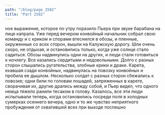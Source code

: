 ```yaml
---
path: "/blog/page_2502"
title: "Part 2502"
---
```


ное выражение, которое по утру поразило Пьера при звуке барабана на лице капрала.
Уже перед вечером конвойный начальник собрал свою команду и с криком и спорами втеснился в обозы, и пленные, окруженные со всех сторон, вышли на Калужскую дорогу.
Шли очень скоро, не отдыхая, и остановились только, когда уже солнце стало садиться. Обозы надвинулись одни на других, и люди стали готовиться к ночлегу. Все казались сердитыми и недовольными. Долго с разных сторон слышались ругательства, злобные крики и драки. Карета, ехавшая сзади конвойных, надвинулась на повозку конвойных и пробила ее дышлом. Несколько солдат с разных сторон сбежались к повозке; одни били по головам лошадей, запряженных в карете, сворачивая их, другие дрались между собой, и Пьер видел, что одного немца тяжело ранили тесаком в голову.
Казалось, все эти люди испытывали теперь, когда остановились посреди поля в холодных сумерках осеннего вечера, одно и то же чувство неприятного пробуждения от охватившей всех при выходе поспешно
